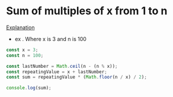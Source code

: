 # Sum of multiples of x from 1 to n
[Explanation](https://betterexplained.com/articles/techniques-for-adding-the-numbers-1-to-100/)

- ex . Where x is 3 and n is 100

```js {cmd="node"}
const x = 3;
const n = 100;

const lastNumber = Math.ceil(n - (n % x));
const repeatingValue = x + lastNumber;
const sum = repeatingValue * (Math.floor(n / x) / 2);

console.log(sum);
```
